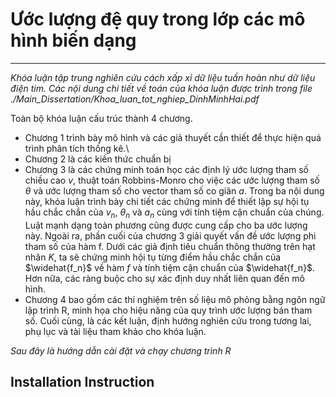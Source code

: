 # Ước lượng đệ quy trong lớp các mô hình biến dạng
---
_Khóa luận tập trung nghiên cứu cách xấp xỉ dữ liệu tuần hoàn như dữ liệu điện tim. Các nội dung chi tiết về toán của khóa luận được trình trong file ./Main_Dissertation/Khoa_luan_tot_nghiep_DinhMinhHai.pdf_

Toàn bộ khóa luận cấu trúc thành 4 chương. 
* Chương 1 trình bày mô hình và các giả thuyết cần thiết để thực hiện quá trình phân tích thống kê.\\
* Chương 2 là các kiến thức chuẩn bị
* Chương 3 là các chứng minh toán học các định lý ước lượng tham số chiều cao $v$, thuật toán Robbins-Monro cho việc các ước lượng tham số $\theta$ và ước lượng tham số cho vector tham số co giãn $a$. Trong ba nội dung này, khóa luận trình bày chi tiết các chứng minh để thiết lập sự hội tụ hầu chắc chắn của $v_n$, $\theta_n$ và $a_n$ cùng với tính tiệm cận chuẩn của chúng. Luật mạnh dạng toàn phương cũng được cung cấp cho ba ước lượng này. Ngoài ra, phần cuối của chương 3 giải quyết vấn đề ước lượng phi tham số của hàm f. Dưới các giả định tiêu chuẩn thông thường trên hạt nhân $K$, ta sẽ chứng minh hội tụ từng  điểm hầu chắc chắn của $\widehat{f_n}$ về hàm $f$ và tính tiệm cận chuẩn của $\widehat{f_n}$. Hơn nữa, các ràng buộc cho sự xác định duy nhất liên quan đến mô hình.
* Chương 4 bao gồm các thí nghiệm trên số liệu mô phỏng bằng ngôn ngữ lập trình R, minh họa cho hiệu năng của quy trình ước lượng bán tham số. Cuối cùng, là các kết luận, định hướng nghiên cứu trong tương lai, phụ lục và tài liệu tham khảo cho khóa luận.

_Sau đây là hướng dẫn cài đặt và chạy chương trình R_
## Installation Instruction

